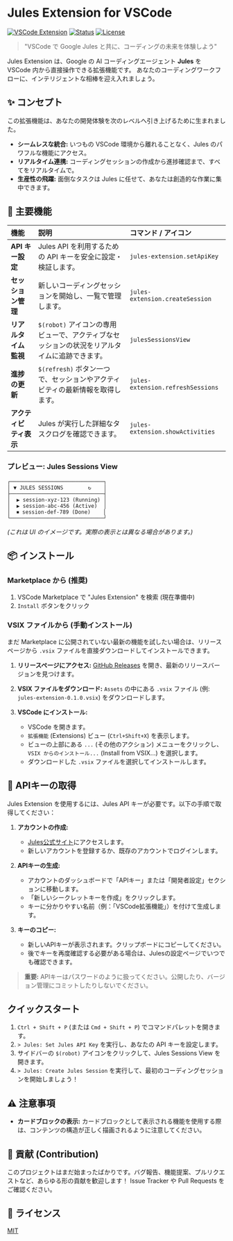 # Jules Extension for VSCode

[![VSCode Extension](https://img.shields.io/badge/VSCode-Extension-blue.svg)](https://marketplace.visualstudio.com/items?itemName=YOUR_PUBLISHER.jules-extension)
[![Status](https://img.shields.io/badge/status-development-yellow.svg)](#)
[![License](https://img.shields.io/badge/license-MIT-green.svg)](LICENSE)

> "VSCode で Google Jules と共に、コーディングの未来を体験しよう"

Jules Extension は、Google の AI コーディングエージェント **Jules** を VSCode 内から直接操作できる拡張機能です。
あなたのコーディングワークフローに、インテリジェントな相棒を迎え入れましょう。

## ✨ コンセプト

この拡張機能は、あなたの開発体験を次のレベルへ引き上げるために生まれました。

- **シームレスな統合:** いつもの VSCode 環境から離れることなく、Jules のパワフルな機能にアクセス。
- **リアルタイム連携:** コーディングセッションの作成から進捗確認まで、すべてをリアルタイムで。
- **生産性の飛躍:** 面倒なタスクは Jules に任せて、あなたは創造的な作業に集中できます。

## 🚀 主要機能

| 機能                   | 説明                                                                                          | コマンド / アイコン               |
| :--------------------- | :-------------------------------------------------------------------------------------------- | :-------------------------------- |
| **API キー設定**       | Jules API を利用するための API キーを安全に設定・検証します。                                 | `jules-extension.setApiKey`       |
| **セッション管理**     | 新しいコーディングセッションを開始し、一覧で管理します。                                      | `jules-extension.createSession`   |
| **リアルタイム監視**   | `$(robot)` アイコンの専用ビューで、アクティブなセッションの状況をリアルタイムに追跡できます。 | `julesSessionsView`               |
| **進捗の更新**         | `$(refresh)` ボタン一つで、セッションやアクティビティの最新情報を取得します。                 | `jules-extension.refreshSessions` |
| **アクティビティ表示** | Jules が実行した詳細なタスクログを確認できます。                                              | `jules-extension.showActivities`  |

### プレビュー: Jules Sessions View

```
┌──────────────────────────────┐
│ ▼ JULES SESSIONS        ↻    │
├──────────────────────────────┤
│  ▶ session-xyz-123 (Running) │
│  ▶ session-abc-456 (Active)  │
│  ⏹ session-def-789 (Done)    │
└──────────────────────────────┘
```

_(これは UI のイメージです。実際の表示とは異なる場合があります。)_

## 📦 インストール

### Marketplace から (推奨)

1.  VSCode Marketplace で "Jules Extension" を検索 (現在準備中)
2.  `Install` ボタンをクリック

### VSIX ファイルから (手動インストール)

まだ Marketplace に公開されていない最新の機能を試したい場合は、リリースページから `.vsix` ファイルを直接ダウンロードしてインストールできます。

1.  **リリースページにアクセス:**
    [GitHub Releases](https://github.com/your-repo/jules-extension/releases) を開き、最新のリリースバージョンを見つけます。

2.  **VSIX ファイルをダウンロード:**
    `Assets` の中にある `.vsix` ファイル (例: `jules-extension-0.1.0.vsix`) をダウンロードします。

3.  **VSCode にインストール:**
    - VSCode を開きます。
    - `拡張機能` (Extensions) ビュー (`Ctrl+Shift+X`) を表示します。
    - ビューの上部にある `...` (その他のアクション) メニューをクリックし、`VSIX からのインストール...` (Install from VSIX...) を選択します。
    - ダウンロードした `.vsix` ファイルを選択してインストールします。

## 🔑 APIキーの取得

Jules Extension を使用するには、Jules API キーが必要です。以下の手順で取得してください：

1.  **アカウントの作成:**
    - [Jules公式サイト](https://jules.google/docs)にアクセスします。
    - 新しいアカウントを登録するか、既存のアカウントでログインします。

2.  **APIキーの生成:**
    - アカウントのダッシュボードで「APIキー」または「開発者設定」セクションに移動します。
    - 「新しいシークレットキーを作成」をクリックします。
    - キーに分かりやすい名前（例：「VSCode拡張機能」）を付けて生成します。

3.  **キーのコピー:**
    - 新しいAPIキーが表示されます。クリップボードにコピーしてください。
    - 後でキーを再度確認する必要がある場合は、Julesの設定ページでいつでも確認できます。

> **重要:** APIキーはパスワードのように扱ってください。公開したり、バージョン管理にコミットしたりしないでください。

## クイックスタート

1.  `Ctrl + Shift + P` (または `Cmd + Shift + P`) でコマンドパレットを開きます。
2.  `> Jules: Set Jules API Key` を実行し、あなたの API キーを設定します。
3.  サイドバーの `$(robot)` アイコンをクリックして、Jules Sessions View を開きます。
4.  `> Jules: Create Jules Session` を実行して、最初のコーディングセッションを開始しましょう！

## ⚠️ 注意事項

- **カードブロックの表示:** カードブロックとして表示される機能を使用する際は、コンテンツの構造が正しく描画されるように注意してください。

## 🤝 貢献 (Contribution)

このプロジェクトはまだ始まったばかりです。バグ報告、機能提案、プルリクエストなど、あらゆる形の貢献を歓迎します！
Issue Tracker や Pull Requests をご確認ください。

## 📝 ライセンス

[MIT](LICENSE)